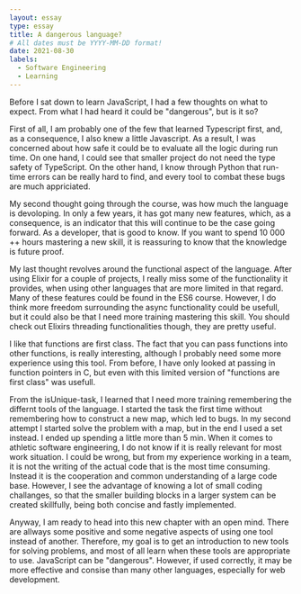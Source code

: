 ```yaml
---
layout: essay
type: essay
title: A dangerous language?
# All dates must be YYYY-MM-DD format!
date: 2021-08-30
labels:
  - Software Engineering
  - Learning
---
```


Before I sat down to learn JavaScript, I had a few thoughts on what to expect. From what I had heard it could be "dangerous", but is it so? 

First of all, I am probably one of the few that learned Typescript first, and, as a consequence, I also knew a little Javascript. As a result, I was concerned about how safe it could be to evaluate all the logic during run time. On one hand, I could see that smaller project do not need the type safety of TypeScript. On the other hand, I know through Python that run-time errors can be really hard to find, and every tool to combat these bugs are much appriciated. 

My second thought going through the course, was how much the language is devoloping. In only a few years, it has got many new features, which, as a consequence, is an indicator that this will continue to be the case going forward. As a developer, that is good to know. If you want to spend 10 000 ++ hours mastering a new skill, it is reassuring to know that the knowledge is future proof. 

My last thought revolves around the functional aspect of the language. After using Elixir for a couple of projects, I really miss some of the functionality it provides, when using other languages that are more limited in that regard. Many of these features could be found in the ES6 course. However, I do think more freedom surrounding the async functionality could be usefull, but it could also be that I need more training mastering this skill. You should check out Elixirs threading functionalities though, they are pretty useful.

I like that functions are first class. The fact that you can pass functions into other functions, is really interesting, although I probably need some more experience using this tool. From before, I have only looked at passing in function pointers in C, but even with this limited version of "functions are first class" was usefull.  

From the isUnique-task, I learned that I need more training remembering the differnt tools of the language. I started the task the first time without remembering how to construct a new map, which led to bugs. In my second attempt I started solve the problem with a map, but in the end I used a set instead. I ended up spending a little more than 5 min. When it comes to athletic software engineering, I do not know if it is really relevant for most work situation. I could be wrong, but from my experience working in a team, it is not the writing of the actual code that is the most time consuming. Instead it is the cooperation and common understanding of a large code base. However, I see the advantage of knowing a lot of small coding challanges, so that the smaller building blocks in a larger system can be created skillfully, being both concise and fastly implemented.

Anyway, I am ready to head into this new chapter with an open mind. There are allways some positive and some negative aspects of using one tool instead of another. Therefore, my goal is to get an introduction to new tools for solving problems, and most of all learn when these tools are appropriate to use. JavaScript can be "dangerous". However, if used correctly, it may be more effective and consise than many other languages, especially for web development. 
